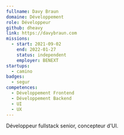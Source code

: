 ```yaml
---
fullname: Davy Braun
domaine: Développement
role: Développeur
github: dheavy
link: https://davybraun.com
missions:
  - start: 2021-09-02
    end: 2022-01-27
    status: independent
    employer: BENEXT
startups:
  - camino
badges:
  - segur
competences:
  - Développement Frontend
  - Développement Backend
  - UI
  - UX
---
```

Développeur fullstack senior, concepteur d'UI.
